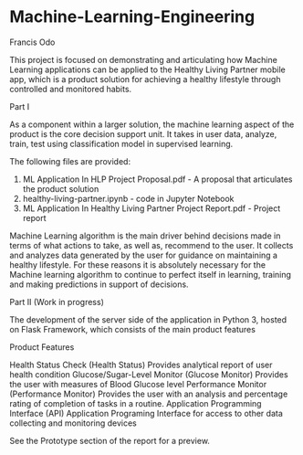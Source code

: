 # Machine-Learning-Engineering

Francis Odo

This project is focused on demonstrating and articulating how Machine Learning applications can be applied to the Healthy Living Partner mobile app, which is a product solution for achieving a healthy lifestyle through controlled and monitored habits.

Part I

As a component within a larger solution, the machine learning aspect of the product is the core decision support unit. It takes in user data, analyze, train, test using classification model in supervised learning.

The following files are provided:

1. ML Application In HLP Project Proposal.pdf - A proposal that articulates the product solution
2. healthy-living-partner.ipynb - code in Jupyter Notebook
3. ML Application In Healthy Living Partner Project Report.pdf - Project report

Machine Learning algorithm is the main driver behind  decisions made in terms of what actions to take, as well as, recommend to the user. It collects and analyzes data generated by the user for guidance on maintaining a healthy lifestyle. For these reasons it is absolutely necessary for the Machine learning algorithm to continue to perfect itself in learning, training and making predictions in  support of decisions.

Part II (Work in progress)

The development of the server side of the application in Python 3, hosted on Flask Framework, which consists of the main product features

Product Features

Health Status Check (Health Status)
  Provides analytical report of user health condition
Glucose/Sugar-Level Monitor (Glucose Monitor)
	Provides the user with measures of Blood Glucose level
Performance Monitor (Performance Monitor)
  Provides the user with an analysis and percentage rating of completion of tasks in a routine.
Application Programming Interface (API)
  Application Programing Interface for access to other data collecting and monitoring devices
  
See the Prototype section of the report for a preview.


